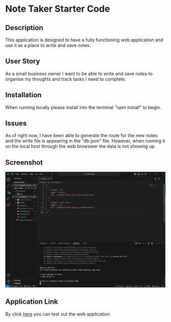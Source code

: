 # Note Taker Starter Code

## Description
This application is designed to have a fully functioning web application and use it as a place to write and save notes.

## User Story
As a small business owner I want to be able to write and save notes to organise my thoughts and track tasks I need to complete.

## Installation
When running locally please install into the terminal "npm install" to begin.

## Issues
As of right now, I have been able to generate the route for the new notes and the write file is appearing in the "db.json" file. However, when running it on the local host through the web browswer the data is not showing up. 

## Screenshot
<img src="/Develop/images/screenshot.PNG">

## Application Link
By click <a href="">here</a> you can test out the web application

